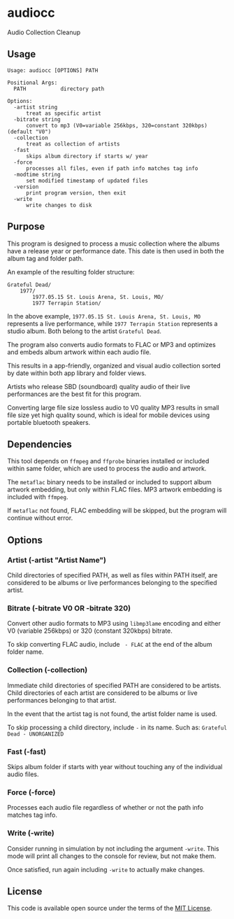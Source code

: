 # audiocc

Audio Collection Cleanup

## Usage

```
Usage: audiocc [OPTIONS] PATH

Positional Args:
  PATH           directory path

Options:
  -artist string
      treat as specific artist
  -bitrate string
      convert to mp3 (V0=variable 256kbps, 320=constant 320kbps) (default "V0")
  -collection
      treat as collection of artists
  -fast
      skips album directory if starts w/ year
  -force
      processes all files, even if path info matches tag info
  -modtime string
      set modified timestamp of updated files
  -version
      print program version, then exit
  -write
      write changes to disk
```

## Purpose

This program is designed to process a music collection where the albums have a release year
or performance date. This date is then used in both the album tag and folder path.

An example of the resulting folder structure:

```
Grateful Dead/
    1977/
        1977.05.15 St. Louis Arena, St. Louis, MO/
        1977 Terrapin Station/
```

In the above example, `1977.05.15 St. Louis Arena, St. Louis, MO` represents a live performance, while
`1977 Terrapin Station` represents a studio album. Both belong to the artist `Grateful Dead`.

The program also converts audio formats to FLAC or MP3 and optimizes and embeds album artwork
within each audio file.

This results in a app-friendly, organized and visual audio collection sorted by date within both app
library and folder views.

Artists who release SBD (soundboard) quality audio of their live performances are the best fit for
this program.

Converting large file size lossless audio to V0 quality MP3 results in small file size yet
high quality sound, which is ideal for mobile devices using portable bluetooth speakers.

## Dependencies

This tool depends on `ffmpeg` and `ffprobe` binaries installed or included within same folder, 
which are used to process the audio and artwork.

The `metaflac` binary needs to be installed or included to support album artwork embedding, but only
within FLAC files. MP3 artwork embedding is included with `ffmpeg`.

If `metaflac` not found, FLAC embedding will be skipped, but the program will continue without error.

## Options

### Artist (-artist "Artist Name")

Child directories of specified PATH, as well as files within PATH itself, are considered to be albums
or live performances belonging to the specified artist.

### Bitrate (-bitrate V0 OR -bitrate 320)

Convert other audio formats to MP3 using `libmp3lame` encoding and either V0 (variable 256kbps) or 320
(constant 320kbps) bitrate.

To skip converting FLAC audio, include ` - FLAC` at the end of the album folder name.

### Collection (-collection)

Immediate child directories of specified PATH are considered to be artists. Child directories of each
artist are considered to be albums or live performances belonging to that artist.

In the event that the artist tag is not found, the artist folder name is used.

To skip processing a child directory, include ` - ` in its name. Such as: `Grateful Dead - UNORGANIZED`

### Fast (-fast)

Skips album folder if starts with year without touching any of the individual audio files.

### Force (-force)

Processes each audio file regardless of whether or not the path info matches tag info.

### Write (-write)

Consider running in simulation by not including the argument `-write`. This mode will print
all changes to the console for review, but not make them.

Once satisfied, run again including `-write` to actually make changes.

## License

This code is available open source under the terms of the [MIT License](http://opensource.org/licenses/MIT).
